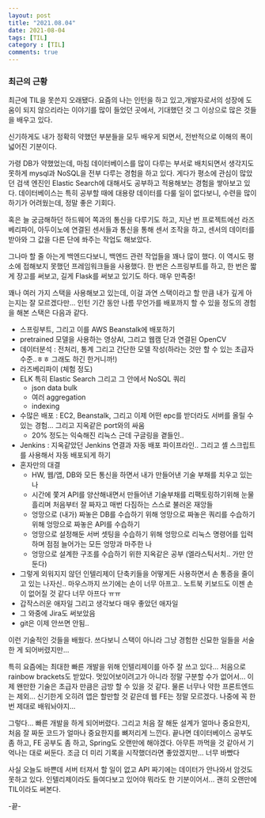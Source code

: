 ```yaml
---
layout: post
title: "2021.08.04"
date: 2021-08-04
tags: [TIL]
category : [TIL]
comments: true
---
```


### 최근의 근황
최근에 TIL을 못쓴지 오래됐다. 요즘의 나는 인턴을 하고 있고,개발자로서의 성장에
도움이 되지 않으리라는 이야기를 많이 들었던 곳에서, 기대했던 것 그 이상으로 
많은 것들을 배우고 있다.

신기하게도 내가 정확히 약했던 부분들을 모두 배우게 되면서, 전반적으로 이해의 폭이 
넓어진 기분이다.

가령 DB가 약했었는데, 마침 데이터베이스를 많이 다루는 부서로 배치되면서 
생각지도 못하게 mysql과 NoSQL을 전부 다루는 경험을 하고 있다. 게다가 평소에 관심이 
많았던 검색 엔진인 Elastic Search에 대해서도 공부하고 적용해보는 경험을 
쌓아보고 있다. 데이터베이스는 특히 공부할 때에 대용량 데이터를 다룰 일이 없다보니, 
수련을 많이 하기가 어려웠는데, 정말 좋은 기회다.

혹은 늘 궁금해하던 하드웨어 쪽과의 통신을 다루기도 하고, 지난 번 
프로젝트에선 라즈베리파이, 아두이노에 연결된 센서들과 통신을 통해 
센서 조작을 하고, 센서의 데이터를 받아와 그 값을 다른 단에 쏴주는 
작업도 해보았다.

그나마 할 줄 아는게 백엔드다보니, 백엔드 관련 작업들을 꽤나 많이 했다. 이 역시도 
평소에 접해보지 못했던 프레임워크들을 사용했다. 한 번은 스프링부트를 하고, 한 번은 짧게 
장고를 써보고, 길게 Flask를 써보고 있기도 하다. 매우 만족중!

꽤나 여러 가지 스택을 사용해보고 있는데, 이걸 과연 스택이라고 할 만큼 내가 깊게 아는지는 
잘 모르겠다만... 인턴 기간 동안 나름 무언가를 배포까지 할 수 있을 정도의 경험을 해본 
스택은 다음과 같다.

- 스프링부트, 그리고 이를 AWS Beanstalk에 배포하기
- pretrained 모델을 사용하는 영상AI, 그리고 웹캠 단과 연결된 OpenCV
- 데이터분석 : 전처리, 통계 그리고 간단한 모델 작성(하라는 것만 할 수 있는 초급자 수준..ㅎㅎ 그래도 하긴 한거니까!)
- 라즈베리파이 (체험 정도)
- ELK 특히 Elastic Search 그리고 그 안에서 NoSQL 쿼리
    - json data bulk
    - 여러 aggregation
    - indexing
- 수많은 배포 : EC2, Beanstalk, 그리고 이제 어떤 epc를 받더라도 
서버를 올릴 수 있는 경험... 그리고 지옥같은 port와의 싸움
    - 20% 정도는 익숙해진 리눅스 근데 구글링을 곁들인..
- Jenkins : 지옥같았던 Jenkins 연결과 자동 배포 파이프라인.. 그리고 셸 스크립트를 사용해서 자동 배포되게 하기
- 혼자만의 대결
    - HW, 웹/앱, DB와 모든 통신을 하면서 내가 만들어낸 기술 부채를 치우고 있는 나
    - 시간에 쫓겨 API를 양산해내면서 만들어낸 기술부채를 리팩토링하기위해 눈물 흘리며 처음부터 잘 짜자고 매번 다짐하는 스스로 불러온 재앙들
    - 엉망으로 (내가) 짜놓은 DB를 수습하기 위해 엉망으로 짜놓은 쿼리를 수습하기 위해 엉망으로 짜놓은 API를 수습하기
    - 엉망으로 설정해둔 서버 셋팅을 수습하기 위해 엉망으로 리눅스 명령어를 입력하며 점점 늘어가는 모든 엉망과 마주한 나
    - 엉망으로 설계한 구조를 수습하기 위한 지옥같은 공부 (엘라스틱서치.. 가만 안둔다)
- 그렇게 외워지지 않던 인텔리제이 단축키들을 어떻게든 사용하면서 손 통증을 줄이고 있는 나자신.. 마우스까지 쓰기에는 손이 너무 아프고.. 노트북 키보드도 이젠 손이 없어질 것 같다 너무 아프다 ㅠㅠ
- 갑작스러운 애자일 그리고 생각보다 매우 좋았던 애자일
- 그 와중에 Jira도 써보았음
- git은 이제 안쓰면 안됨..

이런 기술적인 것들을 배웠다. 쓰다보니 스택이 아니라 그냥 경험한 신묘한 일들을 
서술한 게 되어버렸지만...

특히 요즘에는 최대한 빠른 개발을 위해 인텔리제이를 아주 잘 쓰고 있다... 처음으로 
rainbow brackets도 받았다. 멋있어보이려고가 아니라 정말 구분할 수가 없어서... 
이제 왠만한 기술은 초급자 만큼은 금방 할 수 있을 것 같다. 물론 너무나 약한 프론트엔드는 제외... 신기한게 
오히려 앱은 할만할 것 같은데 웹 FE는 정말 모르겠다. 나중에 꼭 한번 제대로 배워놔야지...

그렇다... 빠른 개발을 하게 되어버렸다. 그리고 처음 잘 해둔 설계가 얼마나 중요한지, 처음 잘 짜둔 코드가 
얼마나 중요한지를 뼈저리게 느낀다. 끝나면 데이터베이스 공부도 좀 하고, FE 공부도 좀 하고, Spring도 오랜만에 
해야겠다. 아무튼 까먹을 것 같아서 기억나는 대로 써둔다. 조금 더 미리 기록을 시작했더라면 좋았겠지만... 너무 바빴다

사실 오늘도 바쁜데 서버 터져서 할 일이 없고 API 짜기에는 데이터가 안나와서 암것도 못하고 있다. 
인텔리제이라도 들여다보고 있어야 뭐라도 한 기분이어서... 괜히 오랜만에 TIL이라도 써본다.

-끝-
